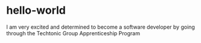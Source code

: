 # hello-world
I am very excited and determined to become a software developer by going through the Techtonic Group Apprenticeship Program
